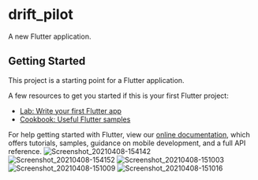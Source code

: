 # drift_pilot

A new Flutter application.

## Getting Started

This project is a starting point for a Flutter application.

A few resources to get you started if this is your first Flutter project:

- [Lab: Write your first Flutter app](https://flutter.dev/docs/get-started/codelab)
- [Cookbook: Useful Flutter samples](https://flutter.dev/docs/cookbook)

For help getting started with Flutter, view our
[online documentation](https://flutter.dev/docs), which offers tutorials,
samples, guidance on mobile development, and a full API reference.
![Screenshot_20210408-154142](https://user-images.githubusercontent.com/73331825/114143725-1f735a00-9932-11eb-98ab-2f7537f7a3f8.jpg)
![Screenshot_20210408-154152](https://user-images.githubusercontent.com/73331825/114143738-24380e00-9932-11eb-862c-67f6102ecafd.jpg)
![Screenshot_20210408-151003](https://user-images.githubusercontent.com/73331825/114143740-24380e00-9932-11eb-9ea2-6e471759537c.jpg)
![Screenshot_20210408-151009](https://user-images.githubusercontent.com/73331825/114143750-269a6800-9932-11eb-8328-6ebf4bcf53c7.jpg)
![Screenshot_20210408-151016](https://user-images.githubusercontent.com/73331825/114143753-2732fe80-9932-11eb-8bbf-a303ad64418d.jpg)


